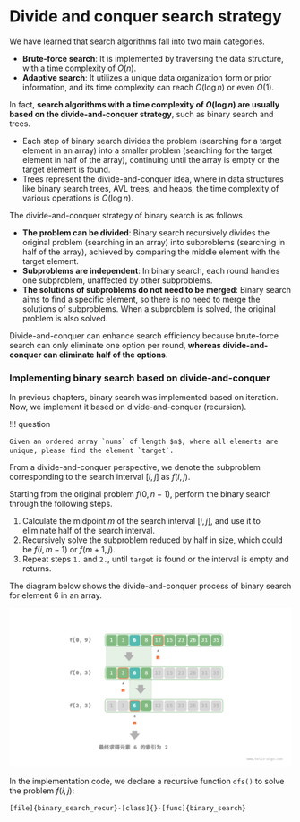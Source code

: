 # Divide and conquer search strategy

We have learned that search algorithms fall into two main categories.

- **Brute-force search**: It is implemented by traversing the data structure, with a time complexity of $O(n)$.
- **Adaptive search**: It utilizes a unique data organization form or prior information, and its time complexity can reach $O(\log n)$ or even $O(1)$.

In fact, **search algorithms with a time complexity of $O(\log n)$ are usually based on the divide-and-conquer strategy**, such as binary search and trees.

- Each step of binary search divides the problem (searching for a target element in an array) into a smaller problem (searching for the target element in half of the array), continuing until the array is empty or the target element is found.
- Trees represent the divide-and-conquer idea, where in data structures like binary search trees, AVL trees, and heaps, the time complexity of various operations is $O(\log n)$.

The divide-and-conquer strategy of binary search is as follows.

- **The problem can be divided**: Binary search recursively divides the original problem (searching in an array) into subproblems (searching in half of the array), achieved by comparing the middle element with the target element.
- **Subproblems are independent**: In binary search, each round handles one subproblem, unaffected by other subproblems.
- **The solutions of subproblems do not need to be merged**: Binary search aims to find a specific element, so there is no need to merge the solutions of subproblems. When a subproblem is solved, the original problem is also solved.

Divide-and-conquer can enhance search efficiency because brute-force search can only eliminate one option per round, **whereas divide-and-conquer can eliminate half of the options**.

### Implementing binary search based on divide-and-conquer

In previous chapters, binary search was implemented based on iteration. Now, we implement it based on divide-and-conquer (recursion).

!!! question

    Given an ordered array `nums` of length $n$, where all elements are unique, please find the element `target`.

From a divide-and-conquer perspective, we denote the subproblem corresponding to the search interval $[i, j]$ as $f(i, j)$.

Starting from the original problem $f(0, n-1)$, perform the binary search through the following steps.

1. Calculate the midpoint $m$ of the search interval $[i, j]$, and use it to eliminate half of the search interval.
2. Recursively solve the subproblem reduced by half in size, which could be $f(i, m-1)$ or $f(m+1, j)$.
3. Repeat steps `1.` and `2.`, until `target` is found or the interval is empty and returns.

The diagram below shows the divide-and-conquer process of binary search for element $6$ in an array.

![The divide-and-conquer process of binary search](binary_search_recur.assets/binary_search_recur.png)

In the implementation code, we declare a recursive function `dfs()` to solve the problem $f(i, j)$:

```src
[file]{binary_search_recur}-[class]{}-[func]{binary_search}
```
